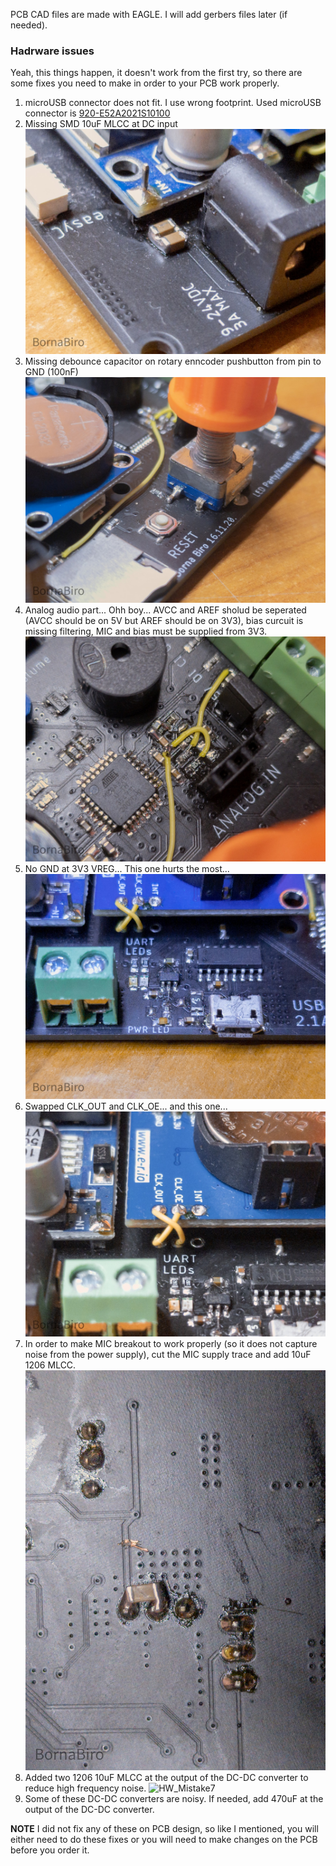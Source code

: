 PCB CAD files are made with EAGLE. I will add gerbers files later (if needed).

### Hadrware issues
Yeah, this things happen, it doesn't work from the first try, so there are some fixes you need to make in order to your PCB work properly.

1. microUSB connector does not fit. I use wrong footprint. Used microUSB connector is [920-E52A2021S10100](https://www.lcsc.com/product-detail/USB-Connectors_Jing-Extension-of-the-Electronic-Co-920-E52A2021S10100_C10418.html)
2. Missing SMD 10uF MLCC at DC input
![HW_Mistake1](https://raw.githubusercontent.com/BornaBiro/LED_Party_Xmas_Light_Controller/dev/extras/Images/img8.jpg)
3. Missing debounce capacitor on rotary enncoder pushbutton from pin to GND (100nF)
![HW_Mistake2](https://raw.githubusercontent.com/BornaBiro/LED_Party_Xmas_Light_Controller/dev/extras/Images/img5.jpg)
4. Analog audio part... Ohh boy... AVCC and AREF sholud be seperated (AVCC should be on 5V but AREF should be on 3V3), bias curcuit is missing filtering, MIC and bias must be supplied from 3V3.
![HW_Mistake3](https://raw.githubusercontent.com/BornaBiro/LED_Party_Xmas_Light_Controller/dev/extras/Images/img6.jpg)
5. No GND at 3V3 VREG... This one hurts the most...
![HW_Mistake4](https://raw.githubusercontent.com/BornaBiro/LED_Party_Xmas_Light_Controller/dev/extras/Images/img10.jpg)
6. Swapped CLK_OUT and CLK_OE... and this one...
![HW_Mistake5](https://raw.githubusercontent.com/BornaBiro/LED_Party_Xmas_Light_Controller/dev/extras/Images/img7.jpg)
7. In order to make MIC breakout to work properly (so it does not capture noise from the power supply), cut the MIC supply trace and add 10uF 1206 MLCC.
![HW_Mistake6](https://raw.githubusercontent.com/BornaBiro/LED_Party_Xmas_Light_Controller/dev/extras/Images/img9.jpg)
8. Added two 1206 10uF MLCC at the output of the DC-DC converter to reduce high frequency noise.
![HW_Mistake7](https://raw.githubusercontent.com/BornaBiro/LED_Party_Xmas_Light_Controller/dev/extras/Images/img11.jpg) 
10. Some of these DC-DC converters are noisy. If needed, add 470uF at the output of the DC-DC converter.

**NOTE** I did not fix any of these on PCB design, so like I mentioned, you will either need to do these fixes or you will need to make changes on the PCB before you order it.
